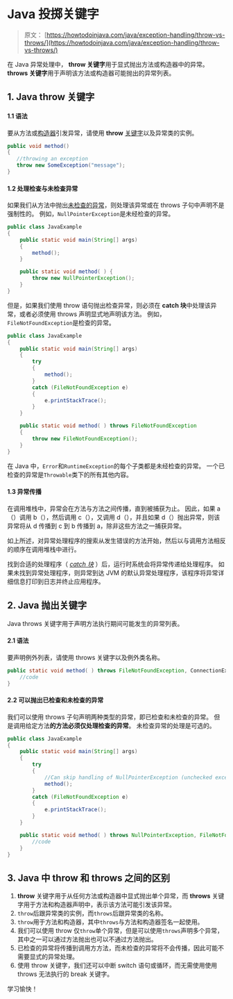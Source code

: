 # Java 投掷关键字

> 原文： [https://howtodoinjava.com/java/exception-handling/throw-vs-throws/](https://howtodoinjava.com/java/exception-handling/throw-vs-throws/)

在 Java 异常处理中， **throw 关键字**用于显式抛出方法或构造器中的异常。 **throws 关键字**用于声明该方法或构造器可能抛出的异常列表。

## 1\. Java throw 关键字

#### 1.1 语法

要从方法或[构造器](https://howtodoinjava.com/oops/java-constructors/)引发异常，请使用 **throw** [关键字](https://howtodoinjava.com/java-keywords/)以及异常类的实例。

```java
public void method() 
{
   //throwing an exception
   throw new SomeException("message");
}

```

#### 1.2 处理检查与未检查异常

如果我们从方法中抛出[未检查的异常](https://howtodoinjava.com/java/exception-handling/checked-vs-unchecked-exceptions-in-java/)，则处理该异常或在 throws 子句中声明不是强制性的。 例如，`NullPointerException`是未经检查的异常。

```java
public class JavaExample 
{
	public static void main(String[] args) 
	{
		method();
	}

	public static void method( ) {
		throw new NullPointerException();
	}
}

```

但是，如果我们使用 throw 语句抛出检查异常，则必须在 **catch 块**中处理该异常，或者必须使用 throws 声明显式地声明该方法。 例如，`FileNotFoundException`是检查的异常。

```java
public class JavaExample 
{
	public static void main(String[] args) 
	{
		try 
		{
			method();
		} 
		catch (FileNotFoundException e) 
		{
			e.printStackTrace();
		}
	}

	public static void method( ) throws FileNotFoundException 
	{
		throw new FileNotFoundException();
	}
}

```

在 Java 中，`Error`和`RuntimeException`的每个子类都是未经检查的异常。 一个已检查的异常是`Throwable`类下的所有其他内容。

#### 1.3 异常传播

在调用堆栈中，异常会在方法与方法之间传播，直到被捕获为止。 因此，如果 a（）调用 b（），然后调用 c（），又调用 d（），并且如果 d（）抛出异常，则该异常将从 d 传播到 c 到 b 传播到 a，除非这些方法之一捕获异常。

如上所述，对异常处理程序的搜索从发生错误的方法开始，然后以与调用方法相反的顺序在调用堆栈中进行。

找到合适的处理程序（ *[catch 块](https://howtodoinjava.com/java/exception-handling/try-catch-finally/)* ）后，运行时系统会将异常传递给处理程序。 如果未找到异常处理程序，则异常到达 JVM 的默认异常处理程序，该程序将异常详细信息打印到日志并终止应用程序。

## 2\. Java 抛出关键字

Java throws 关键字用于声明方法执行期间可能发生的异常列表。

#### 2.1 语法

要声明例外列表，请使用 throws 关键字以及例外类名称。

```java
public static void method( ) throws FileNotFoundException, ConnectionException {
	//code
}

```

#### 2.2 可以抛出已检查和未检查的异常

我们可以使用 throws 子句声明两种类型的异常，即已检查和未检查的异常。 但是调用给定方法**的方法必须仅处理检查的异常**。 未检查异常的处理是可选的。

```java
public class JavaExample 
{
	public static void main(String[] args) 
	{
		try 
		{
			//Can skip handling of NullPointerException (unchecked exception)
			method();	
		} 
		catch (FileNotFoundException e) 
		{
			e.printStackTrace();
		}
	}

	public static void method( ) throws NullPointerException, FileNotFoundException {
		//code
	}
}

```

## 3\. Java 中 throw 和 throws 之间的区别

1.  **throw** 关键字用于从任何方法或构造器中显式抛出单个异常，而 **throws** 关键字用于方法和构造器声明中，表示该方法可能引发该异常。
2.  `throw`后跟异常类的实例，而`throws`后跟异常类的名称。
3.  `throw`用于方法和构造器，其中`throws`与方法和构造器签名一起使用。
4.  我们可以使用 throw 仅`throw`单个异常，但是可以使用`throws`声明多个异常，其中之一可以通过方法抛出也可以不通过方法抛出。
5.  已检查的异常将传播到调用方方法，而未检查的异常将不会传播，因此可能不需要显式的异常处理。
6.  使用 throw 关键字，我们还可以中断 switch 语句或循环，而无需使用使用 throws 无法执行的 break 关键字。

学习愉快！